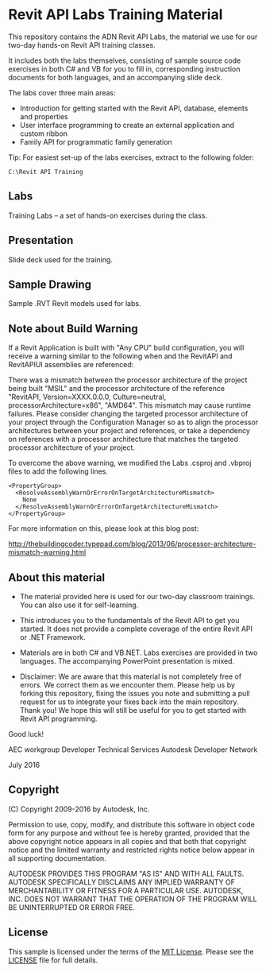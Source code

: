 # Revit API Labs Training Material

This repository contains the ADN Revit API Labs, the material we use for our two-day hands-on Revit API training classes.

It includes both the labs themselves, consisting of sample source code exercises in both C# and VB for you to fill in, corresponding instruction documents for both languages, and an accompanying slide deck.

The labs cover three main areas: 

- Introduction for getting started with the Revit API, database, elements and properties
- User interface programming to create an external application and custom ribbon
- Family API for programmatic family generation

Tip: For easiest set-up of the labs exercises, extract to the following folder:

    C:\Revit API Training


## Labs

Training Labs &ndash; a set of hands-on exercises during the class.

## Presentation

Slide deck used for the training.

## Sample Drawing

Sample .RVT Revit models used for labs.

## Note about Build Warning

If a Revit Application is built with "Any CPU" build configuration,
you will receive a warning similar to the following when and the
RevitAPI and RevitAPIUI assemblies are referenced:

There was a mismatch between the processor architecture of the project
being built "MSIL" and the processor architecture of the reference
"RevitAPI, Version=XXXX.0.0.0, Culture=neutral, processorArchitecture=x86",
"AMD64". This mismatch may cause runtime failures. Please consider changing
the targeted processor architecture of your project through the
Configuration Manager so as to align the processor architectures between
your project and references, or take a dependency on references with a
processor architecture that matches the targeted processor architecture
of your project.

To overcome the above warning, we modified the Labs .csproj and .vbproj
files to add the following lines.

    <PropertyGroup>
      <ResolveAssemblyWarnOrErrorOnTargetArchitectureMismatch>
        None
      </ResolveAssemblyWarnOrErrorOnTargetArchitectureMismatch>
    </PropertyGroup>

For more information on this, please look at this blog post:

http://thebuildingcoder.typepad.com/blog/2013/06/processor-architecture-mismatch-warning.html


## About this material

* The material provided here is used for our two-day classroom trainings.
  You can also use it for self-learning.

* This introduces you to the fundamentals of the Revit API to get
  you started. It does not provide a complete coverage of the entire
  Revit API or .NET Framework.

* Materials are in both C# and VB.NET. Labs exercises are provided
  in two languages. The accompanying PowerPoint presentation is mixed.

* Disclaimer: We are aware that this material is not completely free of errors.
  We correct them as we encounter them.
Please help us by forking this repository, fixing the issues you note and submitting a pull request for us to integrate your fixes back into the main repository. Thank you!
We hope this will still be useful for you to get
started with Revit API programming.

Good luck!

AEC workgroup
Developer Technical Services
Autodesk Developer Network

July 2016

## Copyright

(C) Copyright 2009-2016 by Autodesk, Inc.

Permission to use, copy, modify, and distribute this software in
object code form for any purpose and without fee is hereby granted,
provided that the above copyright notice appears in all copies and
that both that copyright notice and the limited warranty and
restricted rights notice below appear in all supporting
documentation.

AUTODESK PROVIDES THIS PROGRAM "AS IS" AND WITH ALL FAULTS.
AUTODESK SPECIFICALLY DISCLAIMS ANY IMPLIED WARRANTY OF
MERCHANTABILITY OR FITNESS FOR A PARTICULAR USE.  AUTODESK, INC.
DOES NOT WARRANT THAT THE OPERATION OF THE PROGRAM WILL BE
UNINTERRUPTED OR ERROR FREE.


## License

This sample is licensed under the terms of the [MIT License](http://www.apache.org/licenses/LICENSE-2.0).
Please see the [LICENSE](LICENSE) file for full details.
